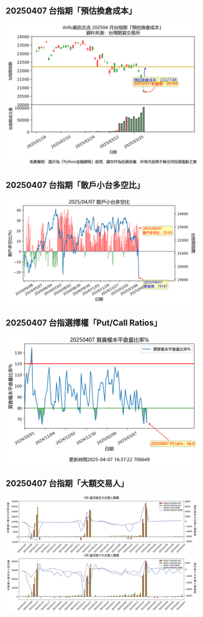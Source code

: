 ## 20250407 台指期「預估換倉成本」
![](images/txfcost.png)

## 20250407 台指期「散戶小台多空比」
![](images/bbiri.png)

## 20250407 台指選擇權「Put/Call Ratios」
![](images/pcratio.png)

## 20250407 台指期「大額交易人」
![](images/blocktrade.png)

